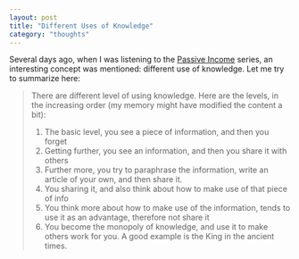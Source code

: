 ```yaml
---
layout: post
title: "Different Uses of Knowledge"
category: "thoughts"
---
```


Several days ago, when I was listening to the [Passive Income](
https://itunes.apple.com/us/podcast/bei-dong-xing-shou-ru+da-nao/id838729932?mt=2)
series, an interesting concept was mentioned: different use of knowledge. Let me
try to summarize here:

> There are different level of using knowledge. Here are the levels, in the
> increasing order (my memory might have modified the content a bit):
>
> 1. The basic level, you see a piece of information, and then you forget
> 2. Getting further, you see an information, and then you share it with others
> 3. Further more, you try to paraphrase the information, write an article of
>    your own, and then share it.
> 4. You sharing it, and also think about how to make use of that piece of info
> 5. You think more about how to make use of the information, tends to use it as
>    an advantage, therefore not share it
> 6. You become the monopoly of knowledge, and use it to make others work for
>    you. A good example is the King in the ancient times. 


